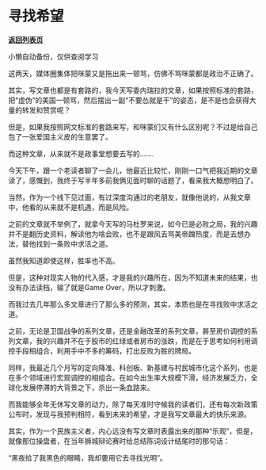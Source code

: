 # 寻找希望

[**返回列表页**](/gzh/政事堂2019)

小懒自动备份，仅供查阅学习

  

这两天，媒体圈集体把咪蒙又是拖出来一顿骂，仿佛不骂咪蒙都是政治不正确了。

  

其实，写文章也都是有套路的，我今天写委内瑞拉的文章，如果按照标准的套路，把“虚伪”的美国一顿骂，然后摆出一副“不要怂就是干”的姿态，是不是也会获得大量的转发和赞赏呢？

  

但是，如果我按照网文标准的套路来写，和咪蒙们又有什么区别呢？不过是给自己包了一张爱国主义皮的生意罢了。

  

而这种文章，从来就不是政事堂想要去写的.......

  

  

今天下午，跟一个老读者聊了一会儿，他最近比较忙，刚刚一口气把我近期的文章读了，感慨到，我终于写半年多前我俩见面时聊的话题了，看来我大概想明白了。

  

当然，作为一个线下见过面，有过深度沟通过的老朋友，就像他说的，从我文章中，他看的从来就不是机遇，而是风险。

  

之前的文章就不举例了，就拿今天写的马杜罗来说，如今已是必败之局，我的兴趣并不是翻历史资料，解读他为啥会败，也不是跟风去骂美帝蹭热度，而是去想办法，替他找到一条败中求活之道。

  

虽然我知道即使这样，胜率也不高。

  

但是，这种对现实人物的代入感，才是我的兴趣所在，因为不知道未来的结果，也没有办法读档，输了就是Game Over，所以才刺激。

  

而我过去几年那么多文章进行了那么多的预测，其实，本质也是在寻找败中求活之道。

  

之前，无论是卫国战争的系列文章，还是金融改革的系列文章，甚至房价调控的系列文章，我的兴趣并不在于股市的红绿或者房市的涨跌，而是在于思考如何利用调控手段相组合，利用手中不多的筹码，打出反败为胜的牌局。

  

同样，我最近几个月写的定向降准、科创板、新基建与村民城市化这个系列，也是在多个领域进行宏观调控的相组合。在如今出生率大规模下滑，经济发展乏力，全球化发展停滞的大背景之下，杀出一条血路来。

  

而我能够全年无休写文章的动力，除了每天准时守候我的读者们，还有每次新政策公布时，发现与我预判相符，看到未来的希望，才是我写文章最大的快乐来源。

  

其实，作为一个民族主义者，内心远没有写文章时表露出来的那种“乐观”，但是，就像那位操盘者，在当年狮城辩论赛时给总结陈词设计结尾时的那句话：

  

“黑夜给了我黑色的眼睛，我却要用它去寻找光明”。

